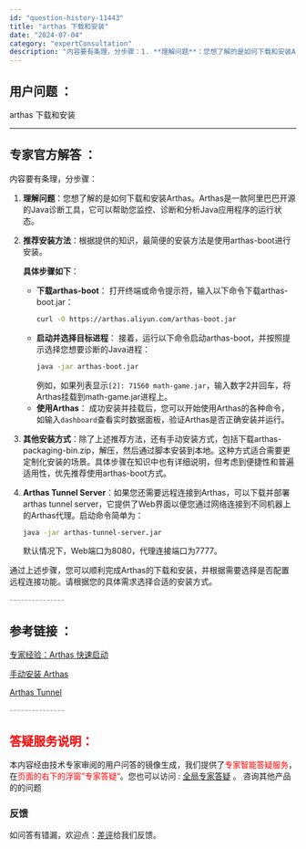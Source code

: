 ```yaml
---
id: "question-history-11443"
title: "arthas 下载和安装"
date: "2024-07-04"
category: "expertConsultation"
description: "内容要有条理，分步骤：1. **理解问题**：您想了解的是如何下载和安装Arthas。Arthas是一款阿里巴巴开源的Java诊断工具，它可以帮助您监控、诊断和分析Java应用程序的运行状态。2. **推荐安装方法**：根据提供的知识，最简便的安装方法是使用arthas-boot进行安装。   **"
---
```


## 用户问题 ：

arthas 下载和安装

---

## 专家官方解答 ：

内容要有条理，分步骤：

1. **理解问题**：您想了解的是如何下载和安装Arthas。Arthas是一款阿里巴巴开源的Java诊断工具，它可以帮助您监控、诊断和分析Java应用程序的运行状态。

2. **推荐安装方法**：根据提供的知识，最简便的安装方法是使用arthas-boot进行安装。

   **具体步骤如下**：
   - **下载arthas-boot**：
     打开终端或命令提示符，输入以下命令下载arthas-boot.jar：
     ```bash
     curl -O https://arthas.aliyun.com/arthas-boot.jar
     ```
   - **启动并选择目标进程**：
     接着，运行以下命令启动arthas-boot，并按照提示选择您想要诊断的Java进程：
     ```bash
     java -jar arthas-boot.jar
     ```
     例如，如果列表显示`[2]: 71560 math-game.jar`，输入数字2并回车，将Arthas挂载到math-game.jar进程上。
   - **使用Arthas**：
     成功安装并挂载后，您可以开始使用Arthas的各种命令，如输入`dashboard`查看实时数据面板，验证Arthas是否正确安装并运行。

3. **其他安装方式**：除了上述推荐方法，还有手动安装方式，包括下载arthas-packaging-bin.zip，解压，然后通过脚本安装到本地。这种方式适合需要更定制化安装的场景。具体步骤在知识中也有详细说明，但考虑到便捷性和普遍适用性，优先推荐使用arthas-boot方式。

4. **Arthas Tunnel Server**：如果您还需要远程连接到Arthas，可以下载并部署arthas tunnel server，它提供了Web界面以便您通过网络连接到不同机器上的Arthas代理。启动命令简单为：
   ```bash
   java -jar arthas-tunnel-server.jar
   ```
   默认情况下，Web端口为8080，代理连接端口为7777。

通过上述步骤，您可以顺利完成Arthas的下载和安装，并根据需要选择是否配置远程连接功能。请根据您的具体需求选择合适的安装方式。

<font color="#949494">---------------</font>

## 参考链接 ：

[专家经验：Arthas 快速启动](./user-question-history11440.md)

[手动安装 Arthas](../manual-install.md)

[Arthas Tunnel](../tunnel.md)

<font color="#949494">---------------</font>

## <font color="#FF0000">答疑服务说明：</font>

本内容经由技术专家审阅的用户问答的镜像生成，我们提供了<font color="#FF0000">专家智能答疑服务</font>，在<font color="#FF0000">页面的右下的浮窗”专家答疑“</font>。您也可以访问 : [全局专家答疑](https://answer.opensource.alibaba.com/docs/intro) 。 咨询其他产品的的问题

### 反馈

如问答有错漏，欢迎点：[差评](https://ai.nacos.io/user/feedbackByEnhancerGradePOJOID?enhancerGradePOJOId=16042)给我们反馈。
